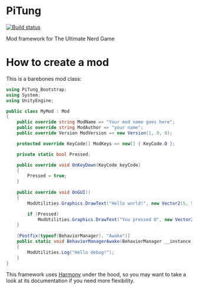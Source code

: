 # PiTung
[![Build status](https://ci.appveyor.com/api/projects/status/9v5a2adge9t2ysxa?svg=true)](https://ci.appveyor.com/project/pipe01/pitung)

Mod framework for The Ultimate Nerd Game

# How to create a mod

This is a barebones mod class:
```C#
using PiTung_Bootstrap;
using System;
using UnityEngine;

public class MyMod : Mod
{
    public override string ModName => "Your mod name goes here";
    public override string ModAuthor => "your name";
    public override Version ModVersion => new Version(1, 0, 0);

    protected override KeyCode[] ModKeys => new[] { KeyCode.O };

    private static bool Pressed;

    public override void OnKeyDown(KeyCode keyCode)
    {
        Pressed = true;
    }
    
    public override void OnGUI()
    {
        ModUtilities.Graphics.DrawText("Hello world!", new Vector2(5, 5), Color.green);

        if (Pressed)
            ModUtilities.Graphics.DrawText("You pressed O", new Vector2(5, 15), Color.green);
    }
    
    [Postfix(typeof(BehaviorManager), "Awake")]
    public static void BehaviorManagerAwake(BehaviorManager __instance)
    {
        ModUtilities.Log("Hello debug!");
    }
}
```

This framework uses [Harmony](https://github.com/pardeike/Harmony) under the hood, so you may want to take a look at its documentation if you need more flexibility.

